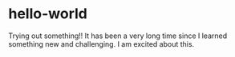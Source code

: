 # hello-world
Trying out something!!
It has been a very long time since I learned something new and challenging.
I am excited about this.
